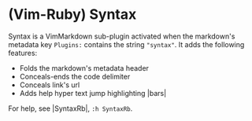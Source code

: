 # (Vim-Ruby) Syntax

Syntax is a VimMarkdown sub-plugin activated when
the markdown's metadata key `Plugins:` contains the string `"syntax"`.
It adds the following features:

* Folds the markdown's metadata header
* Conceals-ends the code delimiter
* Conceals link's url
* Adds help hyper text jump highlighting |bars|

For help, see |SyntaxRb|, `:h SyntaxRb`.
